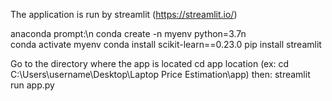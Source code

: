 The application is run by streamlit (https://streamlit.io/)

anaconda prompt:\n
conda create -n myenv python=3.7n\
conda activate myenv
conda install scikit-learn==0.23.0
pip install streamlit

Go to the directory where the app is located
cd app location
(ex: cd C:\Users\username\Desktop\Laptop Price Estimation\app)
then:
streamlit run app.py
